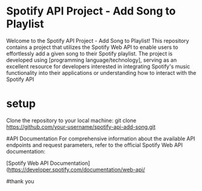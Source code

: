 # Spotify API Project - Add Song to Playlist

Welcome to the Spotify API Project - Add Song to Playlist! This repository contains a project that utilizes the Spotify Web API to enable users to effortlessly add a given song to their Spotify playlist. The project is developed using [programming language/technology], serving as an excellent resource for developers interested in integrating Spotify's music functionality into their applications or understanding how to interact with the Spotify API

# setup
Clone the repository to your local machine:
git clone https://github.com/your-username/spotify-api-add-song.git

#API Documentation
For comprehensive information about the available API endpoints and request parameters, refer to the official Spotify Web API documentation:

[Spotify Web API Documentation](https://developer.spotify.com/documentation/web-api/


#thank you
